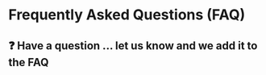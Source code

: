 # Frequently Asked Questions (FAQ)

## ❓ Have a question ... let us know and we add it to the FAQ 

